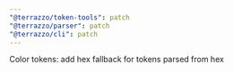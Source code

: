 ```yaml
---
"@terrazzo/token-tools": patch
"@terrazzo/parser": patch
"@terrazzo/cli": patch
---
```


Color tokens: add hex fallback for tokens parsed from hex
